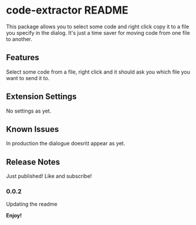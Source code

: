 # code-extractor README

This package allows you to select some code and right click copy it to a file you specify in the dialog. It's just a time saver for moving code from one file to another. 

## Features

Select some code from a file, right click and it should ask you which file you want to send it to. 


## Extension Settings

No settings as yet. 

## Known Issues

In production the dialogue doesn\t appear as yet. 

## Release Notes

Just published! Like and subscribe! 

### 0.0.2

Updating the readme

**Enjoy!**
